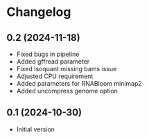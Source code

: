 # Changelog

## 0.2 (2024-11-18)
* Fixed bugs in pipeline
* Added gffread parameter
* Fixed Isoquant missing bams issue
* Adjusted CPU requirement
* Added parameters for RNABloom minimap2
* Added uncompress genome option

## 0.1 (2024-10-30)
* Initial version